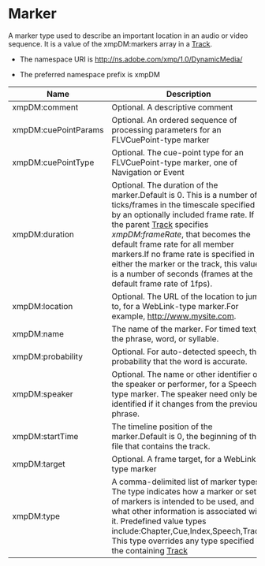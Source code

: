 # Marker

A marker type used to describe an important location in an audio or video sequence. It is a value of the xmpDM:markers array in a [Track](Track.md).

- The namespace URI is http://ns.adobe.com/xmp/1.0/DynamicMedia/

- The preferred namespace prefix is xmpDM

|Name|Description|Type|
|----|-----------|----|
|xmpDM:comment|Optional. A descriptive comment  |[Text](./CoreProperties.md#text)|
|xmpDM:cuePointParams|Optional. An ordered sequence of processing parameters for an FLVCuePoint-type marker  |Ordered array of [CuePointParam](./CuePointParam.md)|
|xmpDM:cuePointType|Optional. The cue-point type for an FLVCuePoint-type marker, one of Navigation or Event  |[Text](./CoreProperties.md#text)|
|xmpDM:duration|Optional. The duration of the marker.Default is 0. This is a number of ticks/frames in the timescale specified by an optionally included frame rate. If the parent [Track](Track.md) specifies *xmpDM:frameRate*, that becomes the default frame rate for all member markers.If no frame rate is specified in either the marker or the track, this value is a number of seconds (frames at the default frame rate of 1fps).  |[FrameCount](./CoreProperties.md#framecount)|
|xmpDM:location|Optional. The URL of the location to jump to, for a WebLink-type marker.For example, http://www.mysite.com.  |[URI](./CoreProperties.md#uri)|
|xmpDM:name|The name of the marker. For timed text, the phrase, word, or syllable.  |[Text](./CoreProperties.md#text)|
|xmpDM:probability|Optional. For auto-detected speech, the probability that the word is accurate.  |[Real](./CoreProperties.md#real)|
|xmpDM:speaker|Optional. The name or other identifier of the speaker or performer, for a Speech-type marker. The speaker need only be identified if it changes from the previous phrase.  |[Text](./CoreProperties.md#text)|
|xmpDM:startTime|The timeline position of the marker.Default is 0, the beginning of the file that contains the track.  |[FrameCount](./CoreProperties.md#framecount)|
|xmpDM:target|Optional. A frame target, for a WebLink-type marker  |[Text](./CoreProperties.md#text)|
|xmpDM:type|A comma-delimited list of marker types. The type indicates how a marker or set of markers is intended to be used, and what other information is associated with it. Predefined value types include:Chapter,Cue,Index,Speech,Track. This type overrides any type specified in the containing [Track](Track.md) |Open Choice of [Text](./CoreProperties.md#text)|
